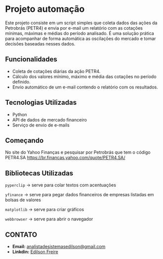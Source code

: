 # Projeto automação 

Este projeto consiste em um script simples que coleta dados das ações da Petrobrás (PETR4) e envia por e-mail um relatório com as cotações mínimas, máximas e médias do período analisado. É uma solução prática para acompanhar de forma automática as oscilações do mercado e tomar decisões baseadas nesses dados.

## Funcionalidades

- Coleta de cotações diárias da ação PETR4.
- Cálculo dos valores mínimo, máximo e média das cotações no período definido.
- Envio automático de um e-mail contendo o relatório com os resultados.

## Tecnologias Utilizadas

- Python
- API de dados de mercado financeiro
- Serviço de envio de e-mails

## Começando

No site do Yahoo Finanças e pesquisar por Petrobrás que tem o código PETR4.SA
https://br.financas.yahoo.com/quote/PETR4.SA/ 



## Bibliotecas Utilizadas

`pyperclip` -> serve para colar textos com acentuações

`yfinance` -> serve para pegar dados financeiros de empresas listadas em bolsas de valores

`matplotlib` -> serve para criar gráficos

`webbrowser` -> serve para abrir o navegador


## CONTATO


- **Email:** analistadesistemasedilson@gmail.com
- **Linkdin:** [Edilson Freire](https://www.linkedin.com/in/edilson-freire/)